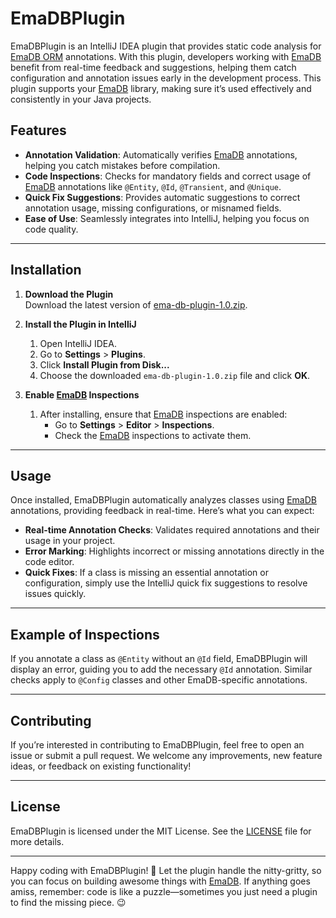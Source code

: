 # EmaDBPlugin

EmaDBPlugin is an IntelliJ IDEA plugin that provides static code analysis for [EmaDB ORM](https://github.com/emamagic/EmaDB) annotations. With this plugin, developers working with [EmaDB](https://github.com/emamagic/EmaDB) benefit from real-time feedback and suggestions, helping them catch configuration and annotation issues early in the development process. This plugin supports your [EmaDB](https://github.com/emamagic/EmaDB) library, making sure it’s used effectively and consistently in your Java projects.

## Features

- **Annotation Validation**: Automatically verifies [EmaDB](https://github.com/emamagic/EmaDB) annotations, helping you catch mistakes before compilation.
- **Code Inspections**: Checks for mandatory fields and correct usage of [EmaDB](https://github.com/emamagic/EmaDB) annotations like `@Entity`, `@Id`, `@Transient`, and `@Unique`.
- **Quick Fix Suggestions**: Provides automatic suggestions to correct annotation usage, missing configurations, or misnamed fields.
- **Ease of Use**: Seamlessly integrates into IntelliJ, helping you focus on code quality.

---

## Installation

1. **Download the Plugin**  
   Download the latest version of [ema-db-plugin-1.0.zip](./releases/ema-db-plugin-1.0.zip).

2. **Install the Plugin in IntelliJ**  
   1. Open IntelliJ IDEA.
   2. Go to **Settings** > **Plugins**.
   3. Click **Install Plugin from Disk...**  
   4. Choose the downloaded `ema-db-plugin-1.0.zip` file and click **OK**.

3. **Enable [EmaDB](https://github.com/emamagic/EmaDB) Inspections**  
   1. After installing, ensure that [EmaDB](https://github.com/emamagic/EmaDB) inspections are enabled:
      - Go to **Settings** > **Editor** > **Inspections**.
      - Check the [EmaDB](https://github.com/emamagic/EmaDB) inspections to activate them.

---

## Usage

Once installed, EmaDBPlugin automatically analyzes classes using [EmaDB](https://github.com/emamagic/EmaDB) annotations, providing feedback in real-time. Here’s what you can expect:

- **Real-time Annotation Checks**: Validates required annotations and their usage in your project.
- **Error Marking**: Highlights incorrect or missing annotations directly in the code editor.
- **Quick Fixes**: If a class is missing an essential annotation or configuration, simply use the IntelliJ quick fix suggestions to resolve issues quickly.

---

## Example of Inspections

If you annotate a class as `@Entity` without an `@Id` field, EmaDBPlugin will display an error, guiding you to add the necessary `@Id` annotation. Similar checks apply to `@Config` classes and other EmaDB-specific annotations.

---

## Contributing

If you’re interested in contributing to EmaDBPlugin, feel free to open an issue or submit a pull request. We welcome any improvements, new feature ideas, or feedback on existing functionality!

---

## License

EmaDBPlugin is licensed under the MIT License. See the [LICENSE](./LICENSE) file for more details.

---

Happy coding with EmaDBPlugin! 🎉 Let the plugin handle the nitty-gritty, so you can focus on building awesome things with [EmaDB](https://github.com/emamagic/EmaDB). If anything goes amiss, remember: code is like a puzzle—sometimes you just need a plugin to find the missing piece. 😉
